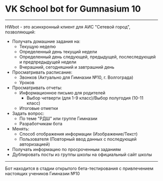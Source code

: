# VK School bot for Gumnasium 10
____
HWbot - это асинхронный клиент для АИС "Сетевой город", позволяющий:
- Получать домашние задания на:
    - Текущую неделю
    - Определенный день текущий недели
    - Определенный день следующей, предыдущей, послеследующей и предпредыдущей недели
    - Вчерашний, сегодняшний и завтрашний день
- Просматривать расписание:
    - Звонков (Актуально для Гимназии №10, г. Волгограда)
    - Уроков
- Просматривать отчеты:
    - Информационное письмо для родителей
        - Выбор четверти (для 1-9 класс)/Выбор полугодия (10-11 класс)
    - Итоговые отметки
- Задать вопрос:
    - По теме "РДШ" или группе Гимназии
    - Разработчикам бота
- Менять:
    - Способ отображения информации (Изображение/Текст)
    - Пользователя (Повторный ввод данных с последующей авторизацией)
- Получать информацию по просроченным заданиям
- Дублировать посты из группы школы на официальный сайт школы

____

Бот находится в стадии открытого бета-тестирования с привлечением настоящих учеников Гимназии №10

